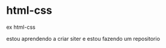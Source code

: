# html-css
 ex html-css

 estou aprendendo a criar siter e estou fazendo um repositorio

 <a href="">

